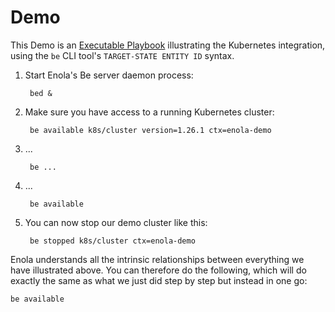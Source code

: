 <!--
    SPDX-License-Identifier: Apache-2.0

    Copyright 2023-2025 The Enola <https://enola.dev> Authors

    Licensed under the Apache License, Version 2.0 (the "License");
    you may not use this file except in compliance with the License.
    You may obtain a copy of the License at

        https://www.apache.org/licenses/LICENSE-2.0

    Unless required by applicable law or agreed to in writing, software
    distributed under the License is distributed on an "AS IS" BASIS,
    WITHOUT WARRANTIES OR CONDITIONS OF ANY KIND, either express or implied.
    See the License for the specific language governing permissions and
    limitations under the License.
-->

# Demo

This Demo is an [Executable Playbook](../concepts/playbook.md) illustrating the Kubernetes integration,
using the `be` CLI tool's `TARGET-STATE ENTITY ID` syntax.

1. Start Enola's Be server daemon process:

        bed &

1. Make sure you have access to a running Kubernetes cluster:

        be available k8s/cluster version=1.26.1 ctx=enola-demo

1. ...

        be ...

1. ...

        be available

1. You can now stop our demo cluster like this:

        be stopped k8s/cluster ctx=enola-demo

Enola understands all the intrinsic relationships between everything we have illustrated above.
You can therefore do the following, which will do exactly the same as what we just did step by step but instead in one go:

    be available
